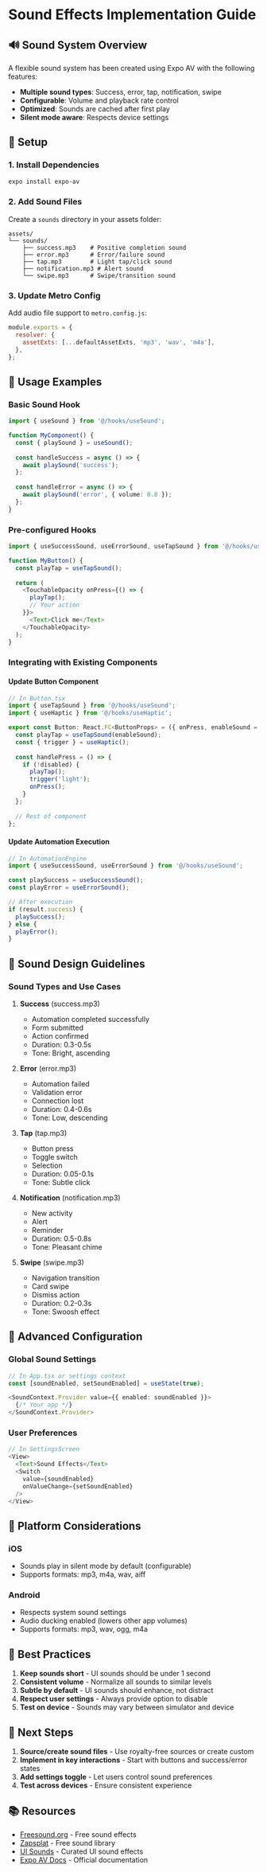 # Sound Effects Implementation Guide

## 🔊 Sound System Overview

A flexible sound system has been created using Expo AV with the following features:
- **Multiple sound types**: Success, error, tap, notification, swipe
- **Configurable**: Volume and playback rate control
- **Optimized**: Sounds are cached after first play
- **Silent mode aware**: Respects device settings

## 📁 Setup

### 1. Install Dependencies
```bash
expo install expo-av
```

### 2. Add Sound Files
Create a `sounds` directory in your assets folder:
```
assets/
└── sounds/
    ├── success.mp3    # Positive completion sound
    ├── error.mp3      # Error/failure sound
    ├── tap.mp3        # Light tap/click sound
    ├── notification.mp3 # Alert sound
    └── swipe.mp3      # Swipe/transition sound
```

### 3. Update Metro Config
Add audio file support to `metro.config.js`:
```javascript
module.exports = {
  resolver: {
    assetExts: [...defaultAssetExts, 'mp3', 'wav', 'm4a'],
  },
};
```

## 🎵 Usage Examples

### Basic Sound Hook
```typescript
import { useSound } from '@/hooks/useSound';

function MyComponent() {
  const { playSound } = useSound();
  
  const handleSuccess = async () => {
    await playSound('success');
  };
  
  const handleError = async () => {
    await playSound('error', { volume: 0.8 });
  };
}
```

### Pre-configured Hooks
```typescript
import { useSuccessSound, useErrorSound, useTapSound } from '@/hooks/useSound';

function MyButton() {
  const playTap = useTapSound();
  
  return (
    <TouchableOpacity onPress={() => {
      playTap();
      // Your action
    }}>
      <Text>Click me</Text>
    </TouchableOpacity>
  );
}
```

### Integrating with Existing Components

#### Update Button Component
```typescript
// In Button.tsx
import { useTapSound } from '@/hooks/useSound';
import { useHaptic } from '@/hooks/useHaptic';

export const Button: React.FC<ButtonProps> = ({ onPress, enableSound = true, ... }) => {
  const playTap = useTapSound(enableSound);
  const { trigger } = useHaptic();
  
  const handlePress = () => {
    if (!disabled) {
      playTap();
      trigger('light');
      onPress();
    }
  };
  
  // Rest of component
};
```

#### Update Automation Execution
```typescript
// In AutomationEngine
import { useSuccessSound, useErrorSound } from '@/hooks/useSound';

const playSuccess = useSuccessSound();
const playError = useErrorSound();

// After execution
if (result.success) {
  playSuccess();
} else {
  playError();
}
```

## 🎨 Sound Design Guidelines

### Sound Types and Use Cases

1. **Success** (success.mp3)
   - Automation completed successfully
   - Form submitted
   - Action confirmed
   - Duration: 0.3-0.5s
   - Tone: Bright, ascending

2. **Error** (error.mp3)
   - Automation failed
   - Validation error
   - Connection lost
   - Duration: 0.4-0.6s
   - Tone: Low, descending

3. **Tap** (tap.mp3)
   - Button press
   - Toggle switch
   - Selection
   - Duration: 0.05-0.1s
   - Tone: Subtle click

4. **Notification** (notification.mp3)
   - New activity
   - Alert
   - Reminder
   - Duration: 0.5-0.8s
   - Tone: Pleasant chime

5. **Swipe** (swipe.mp3)
   - Navigation transition
   - Card swipe
   - Dismiss action
   - Duration: 0.2-0.3s
   - Tone: Swoosh effect

## 🔧 Advanced Configuration

### Global Sound Settings
```typescript
// In App.tsx or settings context
const [soundEnabled, setSoundEnabled] = useState(true);

<SoundContext.Provider value={{ enabled: soundEnabled }}>
  {/* Your app */}
</SoundContext.Provider>
```

### User Preferences
```typescript
// In SettingsScreen
<View>
  <Text>Sound Effects</Text>
  <Switch
    value={soundEnabled}
    onValueChange={setSoundEnabled}
  />
</View>
```

## 📱 Platform Considerations

### iOS
- Sounds play in silent mode by default (configurable)
- Supports formats: mp3, m4a, wav, aiff

### Android
- Respects system sound settings
- Audio ducking enabled (lowers other app volumes)
- Supports formats: mp3, wav, ogg, m4a

## 🎯 Best Practices

1. **Keep sounds short** - UI sounds should be under 1 second
2. **Consistent volume** - Normalize all sounds to similar levels
3. **Subtle by default** - UI sounds should enhance, not distract
4. **Respect user settings** - Always provide option to disable
5. **Test on device** - Sounds may vary between simulator and device

## 🚀 Next Steps

1. **Source/create sound files** - Use royalty-free sources or create custom
2. **Implement in key interactions** - Start with buttons and success/error states
3. **Add settings toggle** - Let users control sound preferences
4. **Test across devices** - Ensure consistent experience

## 📚 Resources

- [Freesound.org](https://freesound.org/) - Free sound effects
- [Zapsplat](https://www.zapsplat.com/) - Free sound library
- [UI Sounds](https://uisounds.net/) - Curated UI sound effects
- [Expo AV Docs](https://docs.expo.dev/versions/latest/sdk/av/) - Official documentation